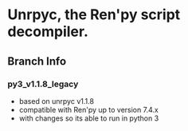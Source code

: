 # Unrpyc, the Ren'py script decompiler.
## Branch Info
### py3_v1.1.8_legacy
- based on unrpyc v1.1.8
- compatible with Ren'py up to version 7.4.x
- with changes so its able to run in python 3
